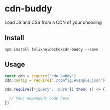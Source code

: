 # cdn-buddy
Load JS and CSS from a CDN of your choosing

## Install

`npm install felixheidecke/cdn-buddy --save`

## Usage

```js
const cdn = require('cdn-buddy')
cdn.config = require('./config.example.json')

cdn.require(['jquery', 'pure']).then( () => {

  // Your dependent code here
})
```

